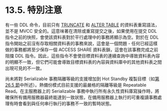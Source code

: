 # 13.5. 特別注意

有一些 DDL 命令，目前只有 [TRUNCATE](../../reference/sql-commands/truncate.md) 和 [ALTER TABLE](../../reference/sql-commands/alter-table.md) 的資料表重寫語法，並不是 MVCC 安全的。這意味著在清除或重寫提交之後，如果使用在提交 DDL 指令之前的快照，會使該資料表對於平行處理中的事務將顯示為空。對於在 DDL 指令開始之前沒有存取相關資料表的事務來說，這會是一個問題 - 任何已經這樣做的事務都將至少保存一個 ACCESS SHARE 資料表鎖，這會在該事務完成之前阻擋 DDL 指令。因此，這些指令不會使目標資料表的連續查詢中導致資料表內容的明顯不一致，但它們可能會導致目標資料表的內容與資料庫中的其他資料表之間出現可見的不一致。

尚未將對 Serializable 事務隔離等級的支援增加到 Hot Standby 複製目標（如[第 26.5 節](../../server-administration/high-availability-load-balancing-and-replication/hot-standby.md)中所述）。熱備份模式目前支援的最嚴格的隔離等級是 Repeatable Read。在主服務器上的 Serializable 事務中執行所有永久性資料庫寫操作時，將確保所有備用服務器最終能達到一致狀態，在備用服務器上執行的可重複讀事務處理有時會看到與任何串行執行的事務不一致的暫時狀態。
